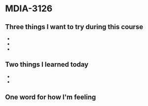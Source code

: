 # MDIA-3126

## Three things I want to try during this course 
- 
- 
- 

## Two things I learned today
- 
- 

## One word for how I'm feeling
